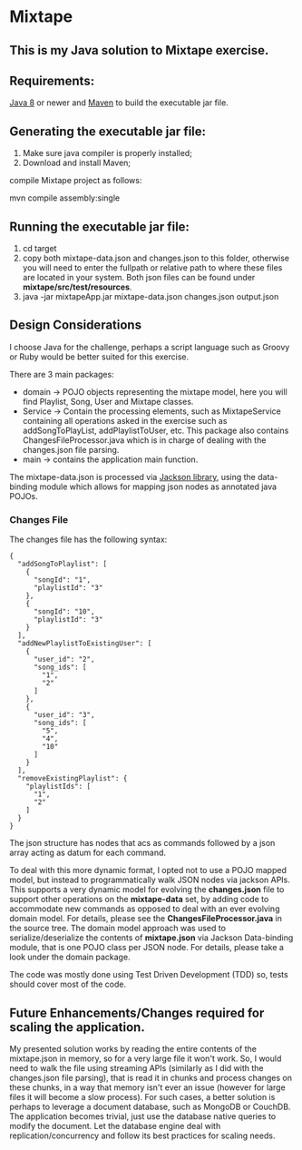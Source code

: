 # Mixtape

## This is my Java solution to Mixtape exercise.

## Requirements: 
[Java 8](https://www.java.com/en/) or newer and [Maven](https://maven.apache.org/) to build the executable jar file. 

## Generating the executable jar file:
1. Make sure java compiler is properly installed;
2. Download and install Maven;

compile Mixtape project as follows:

mvn compile assembly:single

## Running the executable jar file:

1. cd target
2. copy both mixtape-data.json and changes.json to this folder, otherwise you will need to enter the fullpath or relative path
to where these files are located in your system. Both json files can be found under __mixtape/src/test/resources__.
2. java -jar mixtapeApp.jar mixtape-data.json changes.json output.json

## Design Considerations

I choose Java for the challenge, perhaps a script language such as Groovy or Ruby would be better suited for this exercise.

There are 3 main packages: 
* domain -> POJO objects representing the mixtape model, here you will find Playlist, Song, User and Mixtape classes.
* Service -> Contain the processing elements, such as MixtapeService containing all operations asked in the exercise such as 
addSongToPlayList, addPlaylistToUser, etc. This package also contains ChangesFileProcessor.java which is in charge of dealing 
with the changes.json file parsing.
* main -> contains the application main function.

The mixtape-data.json is processed via [Jackson library](https://github.com/FasterXML/jackson), using the data-binding module which allows for mapping json nodes as annotated java POJOs.

### Changes File
The changes file has the following syntax:
```
{
  "addSongToPlaylist": [
    {
      "songId": "1",
      "playlistId": "3"
    },
    {
      "songId": "10",
      "playlistId": "3"
    }
  ],
  "addNewPlaylistToExistingUser": [
    {
      "user_id": "2",
      "song_ids": [
        "1",
        "2"
      ]
    },
    {
      "user_id": "3",
      "song_ids": [
        "5",
        "4",
        "10"
      ]
    }
  ],
  "removeExistingPlaylist": {
    "playlistIds": [
      "1",
      "2"
    ]
  }
}
```
The json structure has nodes that acs as commands followed by a json array acting as datum for each command.

To deal with this more dynamic format, I opted not to use a POJO mapped model, but instead to programmatically walk JSON nodes via jackson APIs.
This supports a very dynamic model for evolving the __changes.json__ file to support other operations on the __mixtape-data__ set, by adding code to accommodate new commands as opposed to deal with an ever evolving domain model.
For details, please see the __ChangesFileProcessor.java__  in the source tree. 
The domain model approach was used to serialize/deserialize the contents of __mixtape.json__ via Jackson Data-binding module, that is one POJO class per JSON node.
For details, please take a look under the domain package.

The code was mostly done using Test Driven Development (TDD) so, tests should cover most of the code.

## Future Enhancements/Changes required for scaling the application.
My presented solution works by reading the entire contents of the mixtape.json in memory, so for a very large file it won't work. 
So, I would need to walk the file using streaming APIs (similarly as I did with the changes.json file parsing), that is read it in chunks and process changes on these chunks, in a way that memory isn't ever an issue (however for large files it will become a slow process).
For such cases, a better solution is perhaps to leverage a document database, such as MongoDB or CouchDB. The application becomes trivial, just use the database native queries to modify the document. Let the database engine deal with replication/concurrency and follow its best practices for scaling needs.









